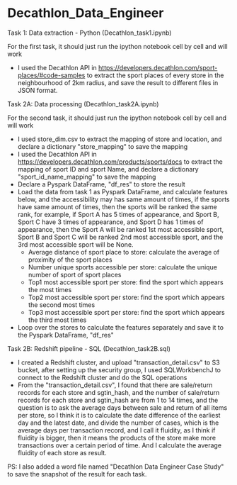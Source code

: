 # Decathlon_Data_Engineer

Task 1: Data extraction - Python (Decathlon_task1.ipynb)

For the first task, it should just run the ipython notebook cell by cell and will work
- I used the Decathlon API in https://developers.decathlon.com/sport-places/#code-samples to extract the sport places of every store in the neighbourhood of 2km radius, and save the result to different files in JSON format.

Task 2A: Data processing (Decathlon_task2A.ipynb)

For the second task, it should just run the ipython notebook cell by cell and will work
- I used store_dim.csv to extract the mapping of store and location, and declare a dictionary "store_mapping" to save the mapping
- I used the Decathlon API in https://developers.decathlon.com/products/sports/docs to extract the mapping of sport ID and sport Name, and declare a dictionary "sport_id_name_mapping" to save the mapping
- Declare a Pyspark DataFrame, "df_res" to store the result 
- Load the data from task 1 as Pyspark DataFrame, and calculate features below, and the accessibility may has same amount of times, if the sports have same amount of times, then the sports will be ranked the same rank, for example, if Sport A has 5 times of appearance, and Sport B, Sport C have 3 times of appearance, and Sport D has 1 times of appearance, then the Sport A will be ranked 1st most accessible sport, Sport B and Sport C will be ranked 2nd most accessible sport, and the 3rd most accessible sport will be None.
  - Average distance of sport place to store: calculate the average of proximity of the sport places
  - Number unique sports accessible per store: calculate the unique number of sport of sport places
  - Top1 most accessible sport per store: find the sport which appears the most times
  - Top2 most accessible sport per store: find the sport which appears the second most times
  - Top3 most accessible sport per store: find the sport which appears the third most times
- Loop over the stores to calculate the features separately and save it to the Pyspark DataFrame, "df_res"


Task 2B: Redshift pipeline - SQL (Decathlon_task2B.sql)

- I created a Redshift cluster, and upload "transaction_detail.csv" to S3 bucket, after setting up the security group, I used SQLWorkbenchJ to connect to the Redshift cluster and do the SQL operations
- From the "transaction_detail.csv", I found that there are sale/return records for each store and sgtin_hash, and the number of sale/return records for each store and sgtin_hash are from 1 to 14 times, and the question is to ask the average days between sale and return of all items per store, so I think it is to calculate the date difference of the earliest day and the latest date, and divide the number of cases, which is the average days per transaction record, and I call it fluidity, as I think if fluidity is bigger, then it means the products of the store make more transactions over a certain period of time. And I calculate the average fluidity of each store as result.


PS: I also added a word file named "Decathlon Data Engineer Case Study" to save the snapshot of the result for each task.

